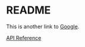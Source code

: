 # README

This is another link to [Google](http://www.google.com).

[API Reference](docs/index.html "gitlab-artifact|1095|build:docs")
